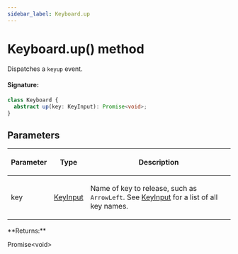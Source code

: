 ```yaml
---
sidebar_label: Keyboard.up
---
```


# Keyboard.up() method

Dispatches a `keyup` event.

#### Signature:

```typescript
class Keyboard {
  abstract up(key: KeyInput): Promise<void>;
}
```

## Parameters

<table><thead><tr><th>

Parameter

</th><th>

Type

</th><th>

Description

</th></tr></thead>
<tbody><tr><td>

key

</td><td>

[KeyInput](./puppeteer.keyinput.md)

</td><td>

Name of key to release, such as `ArrowLeft`. See [KeyInput](./puppeteer.keyinput.md) for a list of all key names.

</td></tr>
</tbody></table>
**Returns:**

Promise&lt;void&gt;
